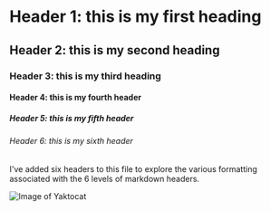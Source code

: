 # Header 1: this is my first heading
## Header 2: this is my second heading
### Header 3: this is my third heading
#### Header 4: this is my fourth header
##### Header 5: this is my fifth header
###### Header 6: this is my sixth header

I've added six headers to this file to explore the various formatting associated with the 6 levels of markdown headers.

![Image of Yaktocat](https://octodex.github.com/images/yaktocat.png)
